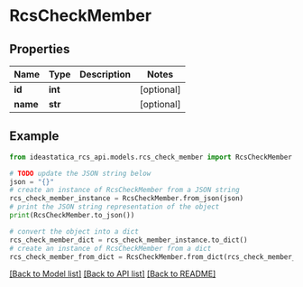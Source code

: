 # RcsCheckMember


## Properties

Name | Type | Description | Notes
------------ | ------------- | ------------- | -------------
**id** | **int** |  | [optional] 
**name** | **str** |  | [optional] 

## Example

```python
from ideastatica_rcs_api.models.rcs_check_member import RcsCheckMember

# TODO update the JSON string below
json = "{}"
# create an instance of RcsCheckMember from a JSON string
rcs_check_member_instance = RcsCheckMember.from_json(json)
# print the JSON string representation of the object
print(RcsCheckMember.to_json())

# convert the object into a dict
rcs_check_member_dict = rcs_check_member_instance.to_dict()
# create an instance of RcsCheckMember from a dict
rcs_check_member_from_dict = RcsCheckMember.from_dict(rcs_check_member_dict)
```
[[Back to Model list]](../README.md#documentation-for-models) [[Back to API list]](../README.md#documentation-for-api-endpoints) [[Back to README]](../README.md)


